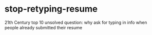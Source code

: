 # stop-retyping-resume
21th Century top 10 unsolved question: why ask for typing in info when people already submitted their resume
